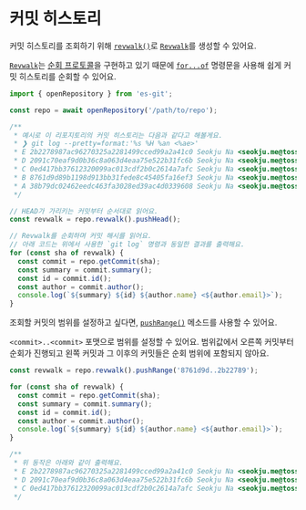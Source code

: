 # 커밋 히스토리

커밋 히스토리를 조회하기 위해 [`revwalk()`](../api/classes/Repository.md#revwalk)로 [`Revwalk`](../api/classes/Revwalk.md)를 생성할 수 있어요.

[`Revwalk`](../api/classes/Revwalk.md)는 [순회 프로토콜](https://developer.mozilla.org/ko/docs/Web/JavaScript/Reference/Iteration_protocols)을 구현하고 있기 때문에 [
`for...of`](https://developer.mozilla.org/ko/docs/Web/JavaScript/Reference/Statements/for...of) 명령문을 사용해 쉽게 커밋 히스토리를 순회할 수 있어요.

```ts
import { openRepository } from 'es-git';

const repo = await openRepository('/path/to/repo');

/**
 * 예시로 이 리포지토리의 커밋 히스토리는 다음과 같다고 해볼게요.
 * ❯ git log --pretty=format:'%s %H %an <%ae>'
 * E 2b2278987ac96270325a2281499cced99a2a41c0 Seokju Na <seokju.me@toss.im>
 * D 2091c70eaf9d0b36c8a063d4eaa75e522b31fc6b Seokju Na <seokju.me@toss.im>
 * C 0ed417bb37612320099ac013cdf2b0c2614a7afc Seokju Na <seokju.me@toss.im>
 * B 8761d9d89b1198d913bb31fede8c45405fa16ef3 Seokju Na <seokju.me@toss.im>
 * A 38b79dc02462eedc463fa3028ed39ac4d0339608 Seokju Na <seokju.me@toss.im>
 */

// HEAD가 가리키는 커밋부터 순서대로 읽어요.
const revwalk = repo.revwalk().pushHead();

// Revwalk를 순회하며 커밋 해시를 읽어요.
// 아래 코드는 위에서 사용한 `git log` 명령과 동일한 결과를 출력해요.
for (const sha of revwalk) {
  const commit = repo.getCommit(sha);
  const summary = commit.summary();
  const id = commit.id();
  const author = commit.author();
  console.log(`${summary} ${id} ${author.name} <${author.email}>`);
}
```

조회할 커밋의 범위를 설정하고 싶다면, [`pushRange()`](../api/classes/Revwalk.md#pushrange) 메소드를 사용할 수 있어요.

`<commit>..<commit>` 포맷으로 범위를 설정할 수 있어요. 범위값에서 오른쪽 커밋부터 순회가 진행되고 왼쪽 커밋과 그 이후의 커밋들은 순회 범위에 포함되지 않아요.

```ts
const revwalk = repo.revwalk().pushRange('8761d9d..2b22789');

for (const sha of revwalk) {
  const commit = repo.getCommit(sha);
  const summary = commit.summary();
  const id = commit.id();
  const author = commit.author();
  console.log(`${summary} ${id} ${author.name} <${author.email}>`);
}

/**
 * 위 동작은 아래와 같이 출력해요.
 * E 2b2278987ac96270325a2281499cced99a2a41c0 Seokju Na <seokju.me@toss.im>
 * D 2091c70eaf9d0b36c8a063d4eaa75e522b31fc6b Seokju Na <seokju.me@toss.im>
 * C 0ed417bb37612320099ac013cdf2b0c2614a7afc Seokju Na <seokju.me@toss.im>
 */
```
